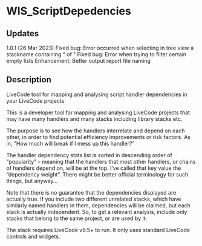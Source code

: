 # WIS_ScriptDepedencies

## Updates
1.0.1 (26 Mar 2023)
Fixed bug: Error occurred when selecting in tree view a stackname containing " of "
Fixed bug: Error when trying to filter certain empty lists
Enhancement: Better output report file naming

## Description
LiveCode tool for mapping and analysing script handler dependencies in your LiveCode projects

This is a developer tool for mapping and analysing LiveCode projects that may have many handlers and many stacks including library stacks etc.

The purpose is to see how the handlers interrelate and depend on each other, in order to find potential efficiency improvements or risk factors. As in, "How much will break if I mess up this handler?"

The handler dependency stats list is sorted in descending order of "popularity" - meaning that the handlers that most other handlers, or chains of handlers depend on, will be at the top. I’ve called that key value the ”dependency weight”. There might be better official terminology for such things, but anyway…

Note that there is no guarantee that the dependencies displayed are actually true. If you include two different unrelated stacks, which have similarly named handlers in them, dependencies will be claimed, but each stack is actually independent. 
So, to get a relevant analysis, include only stacks that belong to the same project, or are used by it.

The stack requires LiveCode v9.5+ to run. It only uses standard LiveCode controls and widgets.

